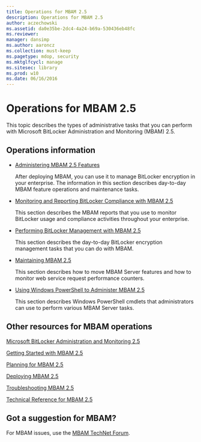 ```yaml
---
title: Operations for MBAM 2.5
description: Operations for MBAM 2.5
author: aczechowski
ms.assetid: da0e35be-2dc4-4a24-b69a-530436eb48fc
ms.reviewer: 
manager: dansimp
ms.author: aaroncz
ms.collection: must-keep
ms.pagetype: mdop, security
ms.mktglfcycl: manage
ms.sitesec: library
ms.prod: w10
ms.date: 06/16/2016
---
```



# Operations for MBAM 2.5


This topic describes the types of administrative tasks that you can perform with Microsoft BitLocker Administration and Monitoring (MBAM) 2.5.

## Operations information


-   [Administering MBAM 2.5 Features](administering-mbam-25-features.md)

    After deploying MBAM, you can use it to manage BitLocker encryption in your enterprise. The information in this section describes day-to-day MBAM feature operations and maintenance tasks.

-   [Monitoring and Reporting BitLocker Compliance with MBAM 2.5](monitoring-and-reporting-bitlocker-compliance-with-mbam-25.md)

    This section describes the MBAM reports that you use to monitor BitLocker usage and compliance activities throughout your enterprise.

-   [Performing BitLocker Management with MBAM 2.5](performing-bitlocker-management-with-mbam-25.md)

    This section describes the day-to-day BitLocker encryption management tasks that you can do with MBAM.

-   [Maintaining MBAM 2.5](maintaining-mbam-25.md)

    This section describes how to move MBAM Server features and how to monitor web service request performance counters.

-   [Using Windows PowerShell to Administer MBAM 2.5](using-windows-powershell-to-administer-mbam-25.md)

    This section describes Windows PowerShell cmdlets that administrators can use to perform various MBAM Server tasks.

## Other resources for MBAM operations


[Microsoft BitLocker Administration and Monitoring 2.5](index.md)

[Getting Started with MBAM 2.5](getting-started-with-mbam-25.md)

[Planning for MBAM 2.5](planning-for-mbam-25.md)

[Deploying MBAM 2.5](deploying-mbam-25.md)

[Troubleshooting MBAM 2.5](troubleshooting-mbam-25.md)

[Technical Reference for MBAM 2.5](technical-reference-for-mbam-25.md)

## Got a suggestion for MBAM?

For MBAM issues, use the [MBAM TechNet Forum](https://social.technet.microsoft.com/Forums/home?forum=mdopmbam).

 

 





